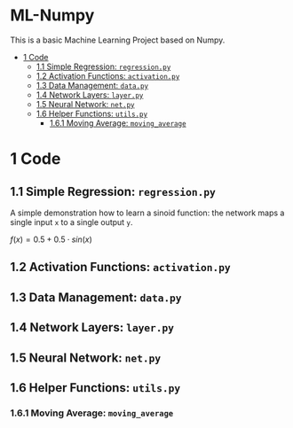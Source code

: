 <h1>ML-Numpy</h1>
This is a basic Machine Learning Project based on Numpy.

- [1 Code](#1-code)
  - [1.1 Simple Regression: `regression.py`](#11-simple-regression-regressionpy)
  - [1.2 Activation Functions: `activation.py`](#12-activation-functions-activationpy)
  - [1.3 Data Management: `data.py`](#13-data-management-datapy)
  - [1.4 Network Layers: `layer.py`](#14-network-layers-layerpy)
  - [1.5 Neural Network: `net.py`](#15-neural-network-netpy)
  - [1.6 Helper Functions: `utils.py`](#16-helper-functions-utilspy)
    - [1.6.1 Moving Average: `moving_average`](#161-moving-average-moving_average)


# 1 Code
## 1.1 Simple Regression: `regression.py`
A simple demonstration how to learn a sinoid function: the network maps a single input `x` to a single output `y`.

$f(x)=0.5+0.5\cdot sin(x)$

## 1.2 Activation Functions: `activation.py`

## 1.3 Data Management: `data.py`

## 1.4 Network Layers: `layer.py`

## 1.5 Neural Network: `net.py`

## 1.6 Helper Functions: `utils.py`
### 1.6.1 Moving Average: `moving_average`